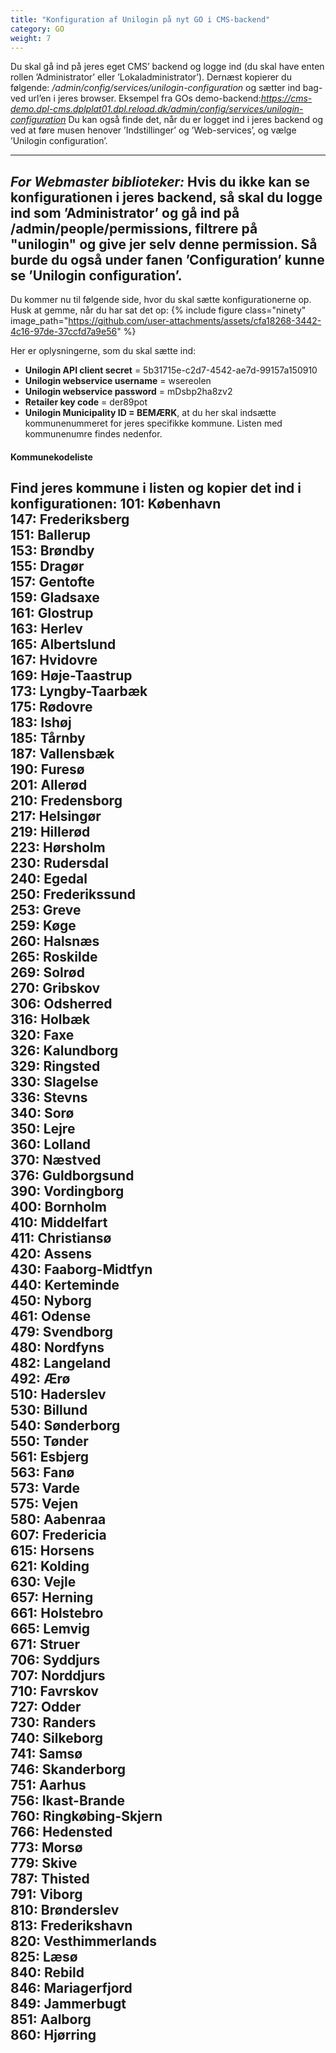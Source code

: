 ```yaml
---
title: "Konfiguration af Unilogin på nyt GO i CMS-backend"
category: GO
weight: 7
---
```


Du skal gå ind på jeres eget CMS’ backend og logge ind (du skal have enten rollen ’Administrator’ eller ’Lokaladministrator’).
Dernæst kopierer du følgende: */admin/config/services/unilogin-configuration* og sætter ind bag-ved url’en i jeres browser. Eksempel fra GOs demo-backend:*https://cms-demo.dpl-cms.dplplat01.dpl.reload.dk/admin/config/services/unilogin-configuration* 
Du kan også finde det, når du er logget ind i jeres backend og ved at føre musen henover ’Indstillinger’ og ’Web-services’, og vælge ’Unilogin configuration’.

---
*For Webmaster biblioteker:* 
Hvis du ikke kan se konfigurationen i jeres backend, så skal du logge ind som ’Administrator’ og gå ind på /admin/people/permissions, filtrere på "unilogin" og give jer selv denne permission.
Så burde du også under fanen ’Configuration’ kunne se ’Unilogin configuration’.
---

Du kommer nu til følgende side, hvor du skal sætte konfigurationerne op. Husk at gemme, når du har sat det op:
{% include figure class="ninety" image_path="https://github.com/user-attachments/assets/cfa18268-3442-4c16-97de-37ccfd7a9e56" %}

Her er oplysningerne, som du skal sætte ind:
- **Unilogin API client secret** = 5b31715e-c2d7-4542-ae7d-99157a150910
- **Unilogin webservice username** = wsereolen
- **Unilogin webservice password** = mDsbp2ha8zv2
- **Retailer key code** = der89pot 
- **Unilogin Municipality ID = BEMÆRK**, at du her skal indsætte kommunenummeret for jeres specifikke kommune. Listen med kommunenumre findes nedenfor.

#### Kommunekodeliste
Find jeres kommune i listen og kopier det ind i konfigurationen:
101: København  
147: Frederiksberg  
151: Ballerup  
153: Brøndby  
155: Dragør  
157: Gentofte  
159: Gladsaxe  
161: Glostrup  
163: Herlev  
165: Albertslund  
167: Hvidovre  
169: Høje-Taastrup  
173: Lyngby-Taarbæk  
175: Rødovre  
183: Ishøj  
185: Tårnby  
187: Vallensbæk  
190: Furesø  
201: Allerød  
210: Fredensborg  
217: Helsingør  
219: Hillerød  
223: Hørsholm  
230: Rudersdal  
240: Egedal  
250: Frederikssund  
253: Greve  
259: Køge  
260: Halsnæs  
265: Roskilde  
269: Solrød  
270: Gribskov  
306: Odsherred  
316: Holbæk  
320: Faxe  
326: Kalundborg  
329: Ringsted  
330: Slagelse  
336: Stevns  
340: Sorø  
350: Lejre  
360: Lolland  
370: Næstved  
376: Guldborgsund  
390: Vordingborg  
400: Bornholm  
410: Middelfart  
411: Christiansø  
420: Assens  
430: Faaborg-Midtfyn  
440: Kerteminde  
450: Nyborg  
461: Odense  
479: Svendborg  
480: Nordfyns  
482: Langeland  
492: Ærø  
510: Haderslev  
530: Billund  
540: Sønderborg  
550: Tønder  
561: Esbjerg  
563: Fanø  
573: Varde  
575: Vejen  
580: Aabenraa  
607: Fredericia  
615: Horsens  
621: Kolding  
630: Vejle  
657: Herning  
661: Holstebro  
665: Lemvig  
671: Struer  
706: Syddjurs  
707: Norddjurs  
710: Favrskov  
727: Odder  
730: Randers  
740: Silkeborg  
741: Samsø  
746: Skanderborg  
751: Aarhus  
756: Ikast-Brande  
760: Ringkøbing-Skjern  
766: Hedensted  
773: Morsø  
779: Skive  
787: Thisted  
791: Viborg  
810: Brønderslev  
813: Frederikshavn  
820: Vesthimmerlands  
825: Læsø  
840: Rebild  
846: Mariagerfjord  
849: Jammerbugt  
851: Aalborg  
860: Hjørring
---
